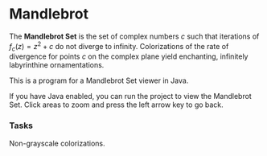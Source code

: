 # Mandlebrot

The **Mandlebrot Set** is the set of complex numbers $c$ such that iterations of $f_c(z)=z^2+c$ do not diverge to infinity. Colorizations of the rate of divergence for points $c$ on the complex plane yield enchanting, infinitely labyrinthine ornamentations.

This is a program for a Mandlebrot Set viewer in Java.

If you have Java enabled, you can run the project to view the Mandlebrot Set. Click areas to zoom and press the left arrow key to go back.

### Tasks

Non-grayscale colorizations.
